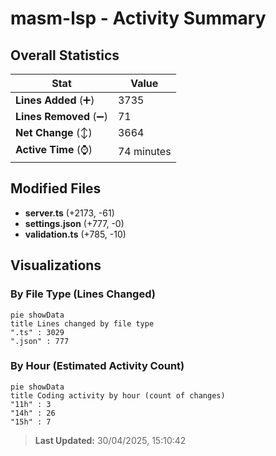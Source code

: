# masm-lsp - Activity Summary 

## Overall Statistics

| Stat                   | Value                                                             |
| ---------------------- | ----------------------------------------------------------------- |
| **Lines Added** (➕)   | 3735                                          |
| **Lines Removed** (➖) | 71                                        |
| **Net Change** (↕)    | 3664                |
| **Active Time** (⌚)   | 74 minutes |


## Modified Files
- **server.ts** (+2173, -61)
- **settings.json** (+777, -0)
- **validation.ts** (+785, -10)

## Visualizations

### By File Type (Lines Changed)

```mermaid
pie showData
title Lines changed by file type
".ts" : 3029
".json" : 777
```

### By Hour (Estimated Activity Count)

```mermaid
pie showData
title Coding activity by hour (count of changes)
"11h" : 3
"14h" : 26
"15h" : 7
```


> **Last Updated:** 30/04/2025, 15:10:42